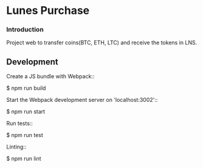 # Lunes Purchase

### Introduction

Project web to transfer coins(BTC, ETH, LTC) and receive the tokens in LNS.

## Development

Create a JS bundle with Webpack::

  $ npm run build

Start the Webpack development server on 'localhost:3002'::

  $ npm run start

Run tests::

  $ npm run test

Linting::

  $ npm run lint


